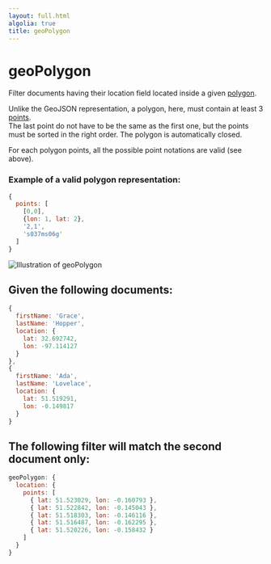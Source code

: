 ```yaml
---
layout: full.html
algolia: true
title: geoPolygon
---
```


# geoPolygon

Filter documents having their location field located inside a given [polygon](#geospatial-filters).

Unlike the GeoJSON representation, a polygon, here, must contain at least 3 [points](#point).  
The last point do not have to be the same as the first one, but the points must be sorted in the right order. The polygon is automatically closed.

For each polygon points, all the possible point notations are valid (see above).

### Example of a valid polygon representation:

```javascript
{
  points: [
    [0,0],
    {lon: 1, lat: 2},
    '2,1',
    's037ms06g'
  ]
}
```

![Illustration of geoPolygon](/assets/images/geolocation/geoPolygon.png)

## Given the following documents:

```javascript
{
  firstName: 'Grace',
  lastName: 'Hopper',
  location: {
    lat: 32.692742,
    lon: -97.114127
  }
},
{
  firstName: 'Ada',
  lastName: 'Lovelace',
  location: {
    lat: 51.519291,
    lon: -0.149817
  }
}
```

## The following filter will match the second document only:

```javascript
geoPolygon: {
  location: {
    points: [
      { lat: 51.523029, lon: -0.160793 },
      { lat: 51.522842, lon: -0.145043 },
      { lat: 51.518303, lon: -0.146116 },
      { lat: 51.516487, lon: -0.162295 },
      { lat: 51.520226, lon: -0.158432 }
    ]
  }
}
```
